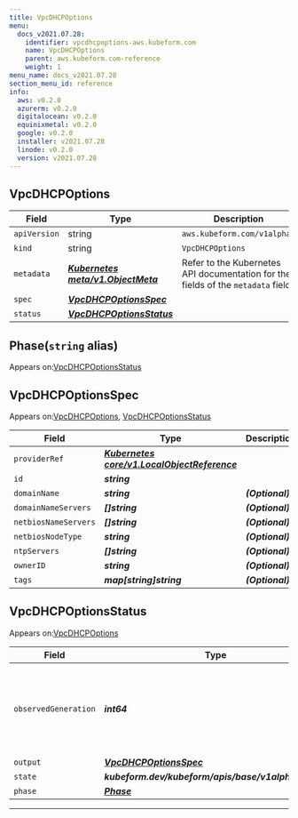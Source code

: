 ```yaml
---
title: VpcDHCPOptions
menu:
  docs_v2021.07.28:
    identifier: vpcdhcpoptions-aws.kubeform.com
    name: VpcDHCPOptions
    parent: aws.kubeform.com-reference
    weight: 1
menu_name: docs_v2021.07.28
section_menu_id: reference
info:
  aws: v0.2.0
  azurerm: v0.2.0
  digitalocean: v0.2.0
  equinixmetal: v0.2.0
  google: v0.2.0
  installer: v2021.07.28
  linode: v0.2.0
  version: v2021.07.28
---
```


## VpcDHCPOptions
| Field | Type | Description |
| ------ | ----- | ----------- |
| `apiVersion` | string | `aws.kubeform.com/v1alpha1` |
|    `kind` | string | `VpcDHCPOptions` |
| `metadata` | ***[Kubernetes meta/v1.ObjectMeta](https://v1-18.docs.kubernetes.io/docs/reference/generated/kubernetes-api/v1.18/#objectmeta-v1-meta)***|Refer to the Kubernetes API documentation for the fields of the `metadata` field.|
| `spec` | ***[VpcDHCPOptionsSpec](#vpcdhcpoptionsspec)***||
| `status` | ***[VpcDHCPOptionsStatus](#vpcdhcpoptionsstatus)***||
## Phase(`string` alias)

Appears on:[VpcDHCPOptionsStatus](#vpcdhcpoptionsstatus)

## VpcDHCPOptionsSpec

Appears on:[VpcDHCPOptions](#vpcdhcpoptions), [VpcDHCPOptionsStatus](#vpcdhcpoptionsstatus)

| Field | Type | Description |
| ------ | ----- | ----------- |
| `providerRef` | ***[Kubernetes core/v1.LocalObjectReference](https://v1-18.docs.kubernetes.io/docs/reference/generated/kubernetes-api/v1.18/#localobjectreference-v1-core)***||
| `id` | ***string***||
| `domainName` | ***string***| ***(Optional)*** |
| `domainNameServers` | ***[]string***| ***(Optional)*** |
| `netbiosNameServers` | ***[]string***| ***(Optional)*** |
| `netbiosNodeType` | ***string***| ***(Optional)*** |
| `ntpServers` | ***[]string***| ***(Optional)*** |
| `ownerID` | ***string***| ***(Optional)*** |
| `tags` | ***map[string]string***| ***(Optional)*** |
## VpcDHCPOptionsStatus

Appears on:[VpcDHCPOptions](#vpcdhcpoptions)

| Field | Type | Description |
| ------ | ----- | ----------- |
| `observedGeneration` | ***int64***| ***(Optional)*** Resource generation, which is updated on mutation by the API Server.|
| `output` | ***[VpcDHCPOptionsSpec](#vpcdhcpoptionsspec)***| ***(Optional)*** |
| `state` | ***kubeform.dev/kubeform/apis/base/v1alpha1.State***| ***(Optional)*** |
| `phase` | ***[Phase](#phase)***| ***(Optional)*** |
---
